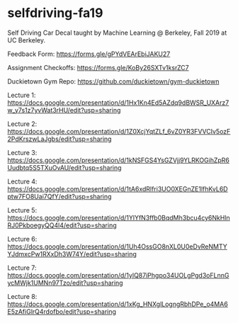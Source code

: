 # selfdriving-fa19
Self Driving Car Decal taught by Machine Learning @ Berkeley, Fall 2019 at UC Berkeley.

Feedback Form: https://forms.gle/gPYdVEArEbiJAKU27 

Assignment Checkoffs: https://forms.gle/KoBy26SXTv1ksrZC7

Duckietown Gym Repo: https://github.com/duckietown/gym-duckietown

Lecture 1: https://docs.google.com/presentation/d/1Hx1Kn4Ed5AZdq9dBWSR_UXArz7w_y7s1z7yvWat3rHU/edit?usp=sharing

Lecture 2: https://docs.google.com/presentation/d/1Z0XcjYqtZLf_6vZ0YR3FVVCIv5ozF2PdKrszwLaJgbs/edit?usp=sharing

Lecture 3: https://docs.google.com/presentation/d/1kNSFGS4YsGZVjj9YLRKOGihZpR6Uudbtq5S5TXuOvAU/edit?usp=sharing

Lecture 4: https://docs.google.com/presentation/d/1tA6xdRlfri3UO0XEGnZE1lfhKvL6Dptw7FO8Uai7QfY/edit?usp=sharing

Lecture 5: https://docs.google.com/presentation/d/1YlYfN3ffb0BqdMh3bcu4cy6NkHlnRJ0PkboegyQQ4l4/edit?usp=sharing

Lecture 6: https://docs.google.com/presentation/d/1Uh4OssGO8nXL0U0eDvReNMTYYJdmxcPw1RXxDh3W74Y/edit?usp=sharing

Lecture 7: https://docs.google.com/presentation/d/1ylQ87iPhgpo34UOLgPgd3oFLnnGycMWjk1UMNn97Tzo/edit?usp=sharing

Lecture 8: https://docs.google.com/presentation/d/1xKg_HNXglLogngRbhDPe_o4MA6E5zAfiGlrQ4rdofbo/edit?usp=sharing
